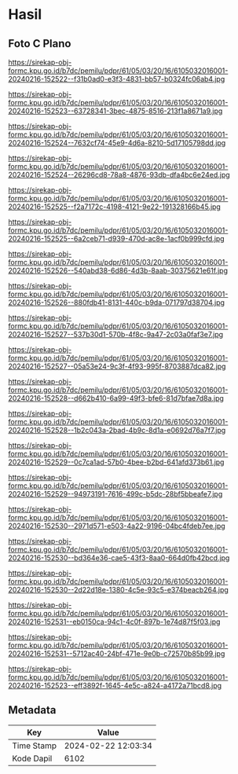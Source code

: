 # Hasil

## Foto C Plano

https://sirekap-obj-formc.kpu.go.id/b7dc/pemilu/pdpr/61/05/03/20/16/6105032016001-20240216-152522--f31b0ad0-e3f3-4831-bb57-b0324fc06ab4.jpg

https://sirekap-obj-formc.kpu.go.id/b7dc/pemilu/pdpr/61/05/03/20/16/6105032016001-20240216-152523--63728341-3bec-4875-8516-213f1a8671a9.jpg

https://sirekap-obj-formc.kpu.go.id/b7dc/pemilu/pdpr/61/05/03/20/16/6105032016001-20240216-152524--7632cf74-45e9-4d6a-8210-5d17105798dd.jpg

https://sirekap-obj-formc.kpu.go.id/b7dc/pemilu/pdpr/61/05/03/20/16/6105032016001-20240216-152524--26296cd8-78a8-4876-93db-dfa4bc6e24ed.jpg

https://sirekap-obj-formc.kpu.go.id/b7dc/pemilu/pdpr/61/05/03/20/16/6105032016001-20240216-152525--f2a7172c-4198-4121-9e22-191328166b45.jpg

https://sirekap-obj-formc.kpu.go.id/b7dc/pemilu/pdpr/61/05/03/20/16/6105032016001-20240216-152525--6a2ceb71-d939-470d-ac8e-1acf0b999cfd.jpg

https://sirekap-obj-formc.kpu.go.id/b7dc/pemilu/pdpr/61/05/03/20/16/6105032016001-20240216-152526--540abd38-6d86-4d3b-8aab-30375621e61f.jpg

https://sirekap-obj-formc.kpu.go.id/b7dc/pemilu/pdpr/61/05/03/20/16/6105032016001-20240216-152526--880fdb41-8131-440c-b9da-071797d38704.jpg

https://sirekap-obj-formc.kpu.go.id/b7dc/pemilu/pdpr/61/05/03/20/16/6105032016001-20240216-152527--537b30d1-570b-4f8c-9a47-2c03a0faf3e7.jpg

https://sirekap-obj-formc.kpu.go.id/b7dc/pemilu/pdpr/61/05/03/20/16/6105032016001-20240216-152527--05a53e24-9c3f-4f93-995f-8703887dca82.jpg

https://sirekap-obj-formc.kpu.go.id/b7dc/pemilu/pdpr/61/05/03/20/16/6105032016001-20240216-152528--d662b410-6a99-49f3-bfe6-81d7bfae7d8a.jpg

https://sirekap-obj-formc.kpu.go.id/b7dc/pemilu/pdpr/61/05/03/20/16/6105032016001-20240216-152528--1b2c043a-2bad-4b9c-8d1a-e0692d76a7f7.jpg

https://sirekap-obj-formc.kpu.go.id/b7dc/pemilu/pdpr/61/05/03/20/16/6105032016001-20240216-152529--0c7ca1ad-57b0-4bee-b2bd-641afd373b61.jpg

https://sirekap-obj-formc.kpu.go.id/b7dc/pemilu/pdpr/61/05/03/20/16/6105032016001-20240216-152529--94973191-7616-499c-b5dc-28bf5bbeafe7.jpg

https://sirekap-obj-formc.kpu.go.id/b7dc/pemilu/pdpr/61/05/03/20/16/6105032016001-20240216-152530--2971d571-e503-4a22-9196-04bc4fdeb7ee.jpg

https://sirekap-obj-formc.kpu.go.id/b7dc/pemilu/pdpr/61/05/03/20/16/6105032016001-20240216-152530--bd364e36-cae5-43f3-8aa0-664d0fb42bcd.jpg

https://sirekap-obj-formc.kpu.go.id/b7dc/pemilu/pdpr/61/05/03/20/16/6105032016001-20240216-152530--2d22d18e-1380-4c5e-93c5-e374beacb264.jpg

https://sirekap-obj-formc.kpu.go.id/b7dc/pemilu/pdpr/61/05/03/20/16/6105032016001-20240216-152531--eb0150ca-94c1-4c0f-897b-1e74d87f5f03.jpg

https://sirekap-obj-formc.kpu.go.id/b7dc/pemilu/pdpr/61/05/03/20/16/6105032016001-20240216-152531--5712ac40-24bf-471e-9e0b-c72570b85b99.jpg

https://sirekap-obj-formc.kpu.go.id/b7dc/pemilu/pdpr/61/05/03/20/16/6105032016001-20240216-152523--eff3892f-1645-4e5c-a824-a4172a71bcd8.jpg


## Metadata

| Key        | Value               |
| ---------- | ------------------- |
| Time Stamp | 2024-02-22 12:03:34 |
| Kode Dapil | 6102                |




